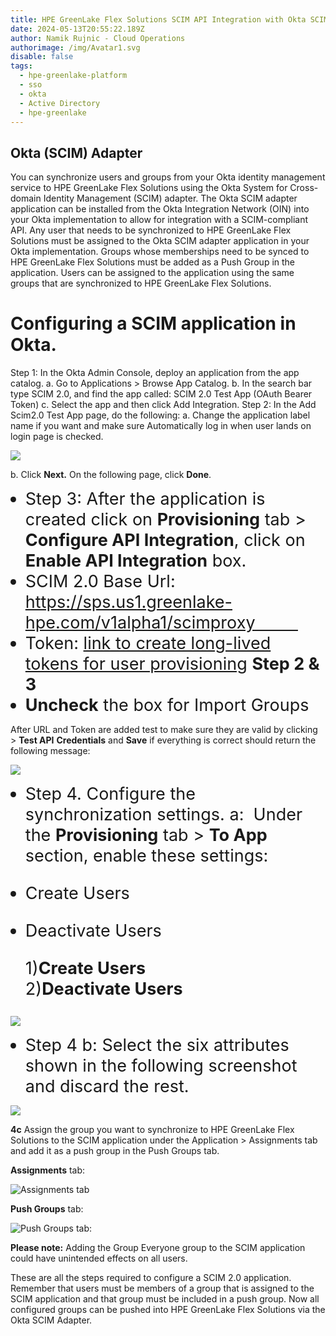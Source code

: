 ```yaml
---
title: HPE GreenLake Flex Solutions SCIM API Integration with Okta SCIM Adapter
date: 2024-05-13T20:55:22.189Z
author: Namik Rujnic - Cloud Operations
authorimage: /img/Avatar1.svg
disable: false
tags:
  - hpe-greenlake-platform
  - sso
  - okta
  - Active Directory
  - hpe-greenlake
---
```

<style> li { font-size: 27px; line-height: 33px; max-width: none; } </style>

## Okta (SCIM) Adapter

You can synchronize users and groups from your Okta identity management service to HPE GreenLake Flex Solutions using the Okta System for Cross-domain Identity Management (SCIM) adapter. 
The Okta SCIM adapter application can be installed from the Okta Integration Network (OIN) into your Okta implementation to allow for integration with a SCIM-compliant API. Any user that needs to be synchronized to HPE GreenLake Flex Solutions must be assigned to the Okta SCIM adapter application in your Okta implementation. Groups whose memberships need to be synced to HPE GreenLake Flex Solutions must be added as a Push Group in the application. Users can be assigned to the application using the same groups that are synchronized to HPE GreenLake Flex Solutions.

# Configuring a SCIM application in Okta.
Step 1: In the Okta Admin Console, deploy an application from the app catalog. 
a. Go to Applications > Browse App Catalog.
b. In the search bar type SCIM 2.0, and find the app called: SCIM 2.0 Test App (OAuth Bearer Token)
c.   Select the app and then click Add Integration.
Step 2:  In the Add Scim2.0 Test App page, do the following:
a. Change the application label name if you want and make sure Automatically log in when user lands on login page is checked.

![](/img/scimgeneral.png)

b. Click **Next.** On the following page, click **Done**.

* Step 3: After the application is created click on **Provisioning** tab > **Configure API Integration**, click on **Enable API Integration** box.
* SCIM 2.0 Base Url: https://sps.us1.greenlake-hpe.com/v1alpha1/scimproxy         
* Token: [link to create long-lived tokens for user provisioning](https://developer.hpe.com/blog/configuring-azure-ad-with-long-term-token-for-scim-provisiong/) **Step 2 & 3**
* **Uncheck** the box for Import Groups

After URL and Token are added test to make sure they are valid by clicking > **Test API** **Credentials** and **Save** if everything is correct should return the following message:

![](/img/scimtest.png)

* Step 4. Configure the synchronization settings. 
a:  Under the **Provisioning** tab > **To App** section, enable these settings:

- Create Users
- Deactivate Users


  1)**Create Users**                   2)**Deactivate Users**

![](/img/scim2app.png)

* Step 4 b: Select the six attributes shown in the following screenshot and discard the rest.

![](/img/attributes.png)

**4c** Assign the group you want to synchronize to HPE GreenLake Flex Solutions to the SCIM application under the Application > Assignments tab and add it as a push group in  the Push Groups tab.



**Assignments** tab:

![](/img/scim-group.png "Assignments tab")



**Push Groups** tab:

![](/img/scim-push.png "Push Groups tab:")

**Please note:**
Adding the Group Everyone group to the SCIM application could have unintended effects on all users. 

These are all the steps required to configure a SCIM 2.0 application.  Remember that users must be members of a group that is assigned to the SCIM application and that group must be included in a push group. 
Now all configured groups can be pushed into HPE GreenLake Flex Solutions via the Okta SCIM Adapter.
